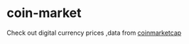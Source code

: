# coin-market
Check out digital currency prices ,data from [coinmarketcap](https://coinmarketcap.com/)
